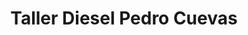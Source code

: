 ---
title: "Taller Diesel Pedro Cuevas"
url: /punta-arenas/taller-diesel-pedro-cuevas/
shop: Autowerkstatt
---
